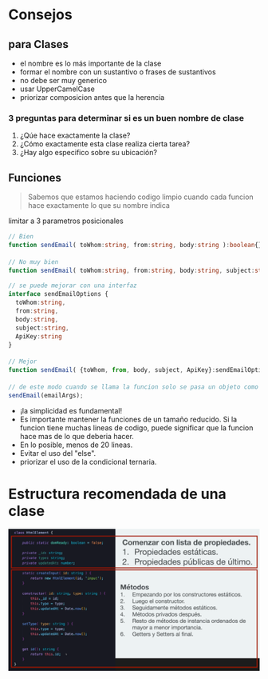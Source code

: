 # Consejos

## para Clases

* el nombre es lo más importante de la clase
* formar el nombre con un sustantivo o frases de sustantivos
* no debe ser muy generico
* usar UpperCamelCase
* priorizar composicion antes que la herencia

### 3 preguntas para determinar si es un buen nombre de clase

1. ¿Qúe hace exactamente la clase?
2. ¿Cómo exactamente esta clase realiza cierta tarea?
3. ¿Hay algo especifico sobre su ubicación?

## Funciones

> Sabemos que estamos haciendo codigo limpio cuando cada funcion hace exactamente lo que su nombre indica

limitar a 3 parametros posicionales

```typescript
// Bien
function sendEmail( toWhom:string, from:string, body:string ):boolean{}

// No muy bien
function sendEmail( toWhom:string, from:string, body:string, subject:string, ApiKey:string ):boolean{}
```

```typescript
// se puede mejorar con una interfaz
interface sendEmailOptions {
  toWhom:string, 
  from:string, 
  body:string, 
  subject:string, 
  ApiKey:string
}

// Mejor
function sendEmail( {toWhom, from, body, subject, ApiKey}:sendEmailOptions  ):boolean{}

// de este modo cuando se llama la funcion solo se pasa un objeto como parametro
sendEmail(emailArgs);
```

- ¡la simplicidad es fundamental!
- Es importante mantener la funciones de un tamaño reducido. Si la funcion tiene muchas lineas de codigo, puede significar que la funcion hace mas de lo que deberia hacer.
- En lo posible, menos de 20 lineas.
- Evitar el uso del "else".
- priorizar el uso de la condicional ternaria.

# Estructura recomendada de una clase

![1706197356695](image/concejos/1706197356695.png)
